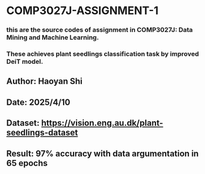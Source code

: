 # COMP3027J-ASSIGNMENT-1
### this are the source codes of assignment in COMP3027J: Data Mining and Machine Learning.
### These achieves plant seedlings classification task by improved DeiT model.
## Author: Haoyan Shi 
## Date: 2025/4/10
## Dataset: https://vision.eng.au.dk/plant-seedlings-dataset
## Result: 97% accuracy with data argumentation in 65 epochs
